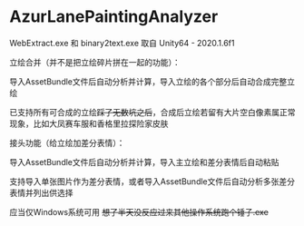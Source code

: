 # AzurLanePaintingAnalyzer
WebExtract.exe 和 binary2text.exe 取自 Unity64 - 2020.1.6f1

立绘合并（并不是把立绘碎片拼在一起的功能）：

导入AssetBundle文件后自动分析并计算，导入立绘的各个部分后自动合成完整立绘

已支持所有可合成的立绘<del>踩了无数坑之后</del>，合成后立绘若留有大片空白像素属正常现象，比如大凤赛车服和香格里拉探险家皮肤


接头功能（给立绘加差分表情）：

导入AssetBundle文件后自动分析并计算，导入主立绘和差分表情后自动粘贴

支持导入单张图片作为差分表情，或者导入AssetBundle文件后自动分析多张差分表情并列出供选择

应当仅Windows系统可用 <del>想了半天没反应过来其他操作系统跑个锤子.exe</del>
